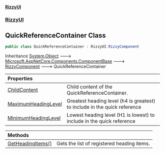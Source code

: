 #### [RizzyUI](index 'index')
### [RizzyUI](RizzyUI 'RizzyUI')

## QuickReferenceContainer Class

```csharp
public class QuickReferenceContainer : RizzyUI.RizzyComponent
```

Inheritance [System.Object](https://docs.microsoft.com/en-us/dotnet/api/System.Object 'System.Object') &#129106; [Microsoft.AspNetCore.Components.ComponentBase](https://docs.microsoft.com/en-us/dotnet/api/Microsoft.AspNetCore.Components.ComponentBase 'Microsoft.AspNetCore.Components.ComponentBase') &#129106; [RizzyComponent](RizzyUI.RizzyComponent 'RizzyUI.RizzyComponent') &#129106; QuickReferenceContainer

| Properties | |
| :--- | :--- |
| [ChildContent](RizzyUI.QuickReferenceContainer.ChildContent 'RizzyUI.QuickReferenceContainer.ChildContent') | Child content of the QuickReferenceContainer. |
| [MaximumHeadingLevel](RizzyUI.QuickReferenceContainer.MaximumHeadingLevel 'RizzyUI.QuickReferenceContainer.MaximumHeadingLevel') | Greatest heading level (h4 is greatest) to include in the quick reference |
| [MinimumHeadingLevel](RizzyUI.QuickReferenceContainer.MinimumHeadingLevel 'RizzyUI.QuickReferenceContainer.MinimumHeadingLevel') | Lowest heading level (H1 is lowest) to include in the quick reference |

| Methods | |
| :--- | :--- |
| [GetHeadingItems()](RizzyUI.QuickReferenceContainer.GetHeadingItems() 'RizzyUI.QuickReferenceContainer.GetHeadingItems()') | Gets the list of registered heading items. |
